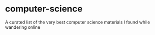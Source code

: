 # computer-science
A curated list of the very best computer science materials I found while wandering online
